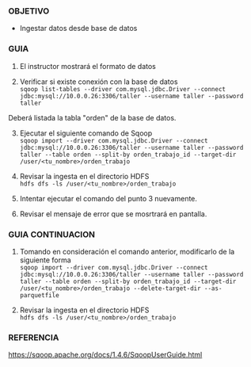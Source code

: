 ### OBJETIVO
* Ingestar datos desde base de datos

### GUIA
1. El instructor mostrará el formato de datos

2. Verificar si existe conexión con la base de datos    
`sqoop list-tables --driver com.mysql.jdbc.Driver --connect jdbc:mysql://10.0.0.26:3306/taller --username taller --password taller`

Deberá listada la tabla "orden" de la base de datos.  

3. Ejecutar el siguiente comando de Sqoop  
`sqoop import --driver com.mysql.jdbc.Driver --connect jdbc:mysql://10.0.0.26:3306/taller --username taller --password taller --table orden --split-by orden_trabajo_id --target-dir /user/<tu_nombre>/orden_trabajo`

4. Revisar la ingesta en el directorio HDFS  
`hdfs dfs -ls /user/<tu_nombre>/orden_trabajo`

5. Intentar ejecutar el comando del punto 3 nuevamente.

6. Revisar el mensaje de error que se mosrtrará en pantalla.

### GUIA CONTINUACION

1. Tomando en consideración el comando anterior, modificarlo de la siguiente forma  
`sqoop import --driver com.mysql.jdbc.Driver --connect jdbc:mysql://10.0.0.26:3306/taller --username taller --password taller --table orden --split-by orden_trabajo_id --target-dir /user/<tu_nombre>/orden_trabajo --delete-target-dir --as-parquetfile`

2. Revisar la ingesta en el directorio HDFS  
`hdfs dfs -ls /user/<tu_nombre>/orden_trabajo`

### REFERENCIA

https://sqoop.apache.org/docs/1.4.6/SqoopUserGuide.html
